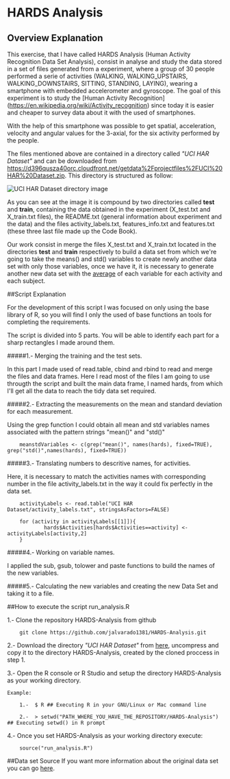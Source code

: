 HARDS Analysis
=====================

## Overview Explanation

This exercise, that I have called HARDS Analysis (Human Activity Recognition Data Set Analysis), consist in analyse and study the data stored in a set of files generated from a experiment, where  a group of 30 people performed a serie of activities (WALKING, WALKING_UPSTAIRS, WALKING_DOWNSTAIRS, SITTING, STANDING, LAYING), wearing a smartphone with embedded accelerometer and gyroscope. The goal of this experiment is to study the [Human Activity Recognition] (https://en.wikipedia.org/wiki/Activity_recognition) since today it is easier and cheaper to survey data about it with the used of smartphones.

With the help of this smartphone was possible to get spatial, acceleration, velocity and angular values for the 3-axial, for the six activity performed by the people.

The files mentioned above are contained in a directory called *"UCI HAR Dataset"* and can be downloaded from https://d396qusza40orc.cloudfront.net/getdata%2Fprojectfiles%2FUCI%20HAR%20Dataset.zip. This directory is structured as follow: 

![UCI HAR Dataset directory image](https://github.com/jalvarado1381/HARDS-Analysis/blob/master/UCI_HAR_Dataset_Structure.png "UCI HAR Dataset directory")

As you can see at the image it is compound by two directories called **test** and **train**, containing the data obtained in  the experiment (X_test.txt and X_train.txt files), the README.txt (general information about experiment and the data)  and the files activity_labels.txt, features_info.txt and features.txt (these three last file made up the Code Book).

Our work consist in merge the files X_test.txt and X_train.txt located in the directories **test** and **train** respectively to build a data set from which we're going to take the means() and std() variables to create newly another data set with only those variables, once we have it, it is necessary to generate another new data set with the [average](https://en.wikipedia.org/wiki/Average#Arithmetic_mean) of each variable for each activity and each subject.

##Script Explanation

For the development of this script I was focused on only using the base library of R, so you will find I only the used of base functions an tools for completing the requirements.

The script is divided into 5 parts. You will be able to identify each part for a sharp rectangles I made around them.

#####1.- Merging  the training and the test sets.

In this part I made used of read.table, cbind and rbind to read and merge the files and data frames.
Here I read most of the files I am going to use througth the script and built the main data frame, I named hards, from which I'll get all the data to reach  the tidy data set required. 

#####2.- Extracting the measurements on the mean and standard deviation for each measurement.

Using the grep function I could obtain all mean and std variables names associated with the pattern strings "mean()" and "std()"

        meanstdVariables <- c(grep("mean()", names(hards), fixed=TRUE), grep("std()",names(hards), fixed=TRUE))

#####3.- Translating numbers to descritive names, for activities.

Here, it is necessary to match the activities names with corresponding number in the file activity_labels.txt in the way it could fix perfectly in the data set.
        
        activityLabels <- read.table("UCI HAR Dataset/activity_labels.txt", stringsAsFactors=FALSE)
        
        for (activity in activityLabels[[1]]){
                hards$Activities[hards$Activities==activity] <- activityLabels[activity,2]
        }

#####4.- Working on variable names.

I applied the sub, gsub, tolower and paste functions to build the names of the new variables.

#####5.- Calculating the new variables and creating the new Data Set and taking it to a file.

##How to execute the script run_analysis.R

1.- Clone the repository HARDS-Analysis from github

        git clone https://github.com/jalvarado1381/HARDS-Analysis.git
    
2.- Download the directory *"UCI HAR Dataset"* from [here](https://d396qusza40orc.cloudfront.net/getdata%2Fprojectfiles%2FUCI%20HAR%20Dataset.zip), uncompress and copy it to the directory HARDS-Analysis, created by the cloned proccess in step 1.
  
3.- Open the R console or R Studio and setup the directory HARDS-Analysis as your working directory.
  
    Example:
    
        1.-  $ R ## Executing R in your GNU/Linux or Mac command line
   
        2.-  > setwd("PATH_WHERE_YOU_HAVE_THE_REPOSITORY/HARDS-Analysis") ## Executing setwd() in R prompt
  

4.- Once you set HARDS-Analysis as your working directory execute: 

        source("run_analysis.R")

##Data set Source
If you want more information about the original data set you can go [here]( http://archive.ics.uci.edu/ml/datasets/Human+Activity+Recognition+Using+Smartphones).
